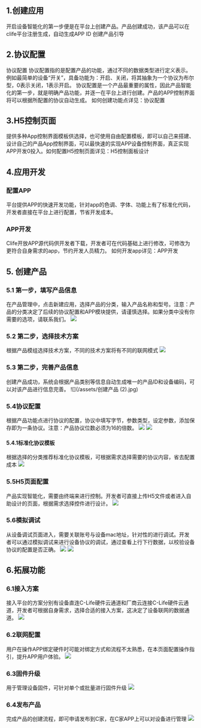 ## 1.创建应用

  开启设备智能化的第一步便是在平台上创建产品。产品创建成功，该产品可以在clife平台注册生成，自动生成APP ID 创建产品引导
    
## 2.协议配置

  协议配置 协议配置指的是配置产品的功能，通过不同的数据类型进行定义表示。例如最简单的设备“开关”，具备功能为：开启、关闭，将其抽象为一个协议为布尔型，0表示关闭，1表示开启。
  协议配置是一个产品最重要的属性，因此产品智能化的第一步，就是明确产品功能，并逐一在平台上进行创建。产品的APP控制界面将可以根据所配置的协议自动生成。
如何创建功能点详见：协议配置

## 3.H5控制页面

  提供多种App控制界面模板供选择，也可使用自由配置模板，即可以自己来搭建、设计自己的产品App控制界面，可以最快速的实现APP设备控制界面，真正实现APP开发0投入。如何配置H5控制页面详见：H5控制面板设计

## 4.应用开发

### 配置APP

  平台提供APP的快速开发功能，针对app的色调、字体、功能上有了标准化代码，开发者直接在平台上进行配置，节省开发成本。
    
### APP开发

  Clife开放APP源代码供开发者下载，开发者可在代码基础上进行修改，可修改为更符合自身需求的app，节约开发人员精力。
如何开发app详见：APP开发

## 5. 创建产品

### 5.1 第一步，填写产品信息

  在产品管理中，点击新建应用，选择产品的分类，输入产品名称和型号。注意：产品的分类决定了后续的协议配置和APP模块提供，请谨慎选择。如果分类中没有你需要的选项，请联系我们。
  ![](/assets/创建产品.jpg)
  
### 5.2 第二步，选择技术方案

  根据产品模组选择技术方案，不同的技术方案将有不同的联网模式
![](/assets/选择方案.jpg)

### 5.3 第二步，完善产品信息


  创建产品成功，系统会根据产品类别等信息自动生成唯一的产品ID和设备编码，可以对该产品进行信息完善。
![](/assets/创建产品 (2).jpg)

### 5.4协议配置

  根据产品功能点进行协议的配置，协议中填写字节，参数类型，设定参数，添加保存即为一条协议。注意：产品协议位数必须为16的倍数。
![](/assets/协议列表.jpg)
![](/assets/协议配置.jpg)

#### 5.4.1标准化协议模板

  根据选择的分类推荐标准化协议模板，可根据需求选择需要的协议内容，省去配置成本
  ![](/assets/协议模板.jpg)

### 5.5H5页面配置

  产品实现智能化，需要由终端来进行控制。开发者可直接上传H5文件或者进入自助设计的页面，根据需求选择控件进行设计。
  ![](/assets/H5.jpg)

### 5.6模拟调试

  从设备调试页面进入，需要关联账号与设备mac地址，针对性的进行调试。开发者可以通过模拟调试来进行设备协议的调试，通过查看上行下行数据，以校验设备协议的配置是否正确。
  ![](/assets/模拟调试1.jpg)
  ![](/assets/模拟调试.jpg)

## 6.拓展功能

### 6.1接入方案

  接入平台的方案分别有设备直连C-Life硬件云通道和厂商云连接C-Life硬件云通道，开发者可根据自身需求，选择合适的接入方案，这决定了设备联网的数据通道。
![](/assets/市场方案.jpg)

### 6.2联网配置

  用户在操作APP绑定硬件时可能对绑定方式和流程不太熟悉，在本页面配置操作指引，提升APP用户体验。
  ![](/assets/联网配置.jpg)

### 6.3固件升级

  用于管理设备固件，可针对单个或批量进行固件升级
  ![](/assets/固件升级.jpg)

### 6.4发布产品
  完成产品的创建流程，即可申请发布到C家，在C家APP上可以对设备进行管理
![](/assets/发布到c家.jpg)

